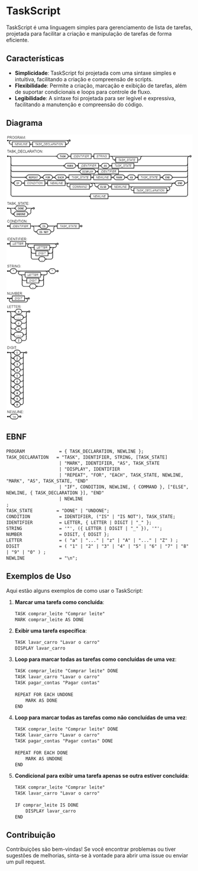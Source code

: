 # TaskScript

TaskScript é uma linguagem simples para gerenciamento de lista de tarefas, projetada para facilitar a criação e manipulação de tarefas de forma eficiente.

## Características

- **Simplicidade**: TaskScript foi projetada com uma sintaxe simples e intuitiva, facilitando a criação e compreensão de scripts.
- **Flexibilidade**: Permite a criação, marcação e exibição de tarefas, além de suportar condicionais e loops para controle de fluxo.
- **Legibilidade**: A sintaxe foi projetada para ser legível e expressiva, facilitando a manutenção e compreensão do código.

## Diagrama

![Diagrama da Linguagem](diagrama_task.jpg)

## EBNF

```plaintext
PROGRAM             = { TASK_DECLARATION, NEWLINE };
TASK_DECLARATION   = "TASK", IDENTIFIER, STRING, [TASK_STATE]
                    | "MARK", IDENTIFIER, "AS", TASK_STATE
                    | "DISPLAY", IDENTIFIER
                    | "REPEAT", "FOR", "EACH", TASK_STATE, NEWLINE, "MARK", "AS", TASK_STATE, "END"
                    | "IF", CONDITION, NEWLINE, { COMMAND }, ["ELSE", NEWLINE, { TASK_DECLARATION }], "END"
                    | NEWLINE
;
TASK_STATE         = "DONE" | "UNDONE";
CONDITION           = IDENTIFIER, ("IS" | "IS NOT"), TASK_STATE;
IDENTIFIER          = LETTER, { LETTER | DIGIT | "_" };
STRING              = '"', ({ LETTER | DIGIT | "_" }), '"';
NUMBER              = DIGIT, { DIGIT };
LETTER              = ( "a" | "..." | "z" | "A" | "..." | "Z" ) ;
DIGIT               = ( "1" | "2" | "3" | "4" | "5" | "6" | "7" | "8" | "9" | "0" ) ;
NEWLINE             = "\n";
```

## Exemplos de Uso

Aqui estão alguns exemplos de como usar o TaskScript:

1. **Marcar uma tarefa como concluída**:

    ```plaintext
    TASK comprar_leite "Comprar leite"
    MARK comprar_leite AS DONE
    ```

2. **Exibir uma tarefa específica**:

    ```plaintext
    TASK lavar_carro "Lavar o carro"
    DISPLAY lavar_carro
    ```

3. **Loop para marcar todas as tarefas como concluídas de uma vez**:

    ```plaintext
    TASK comprar_leite "Comprar leite" DONE
    TASK lavar_carro "Lavar o carro"
    TASK pagar_contas "Pagar contas"
    
    REPEAT FOR EACH UNDONE
        MARK AS DONE
    END

    ```

4. **Loop para marcar todas as tarefas como não concluídas de uma vez**:

    ```plaintext
    TASK comprar_leite "Comprar leite" DONE
    TASK lavar_carro "Lavar o carro"
    TASK pagar_contas "Pagar contas" DONE
    
    REPEAT FOR EACH DONE
        MARK AS UNDONE
    END
    ```

5. **Condicional para exibir uma tarefa apenas se outra estiver concluída**:

    ```plaintext
    TASK comprar_leite "Comprar leite"
    TASK lavar_carro "Lavar o carro"

    IF comprar_leite IS DONE
        DISPLAY lavar_carro
    END
    ```

## Contribuição

Contribuições são bem-vindas! Se você encontrar problemas ou tiver sugestões de melhorias, sinta-se à vontade para abrir uma issue ou enviar um pull request.
